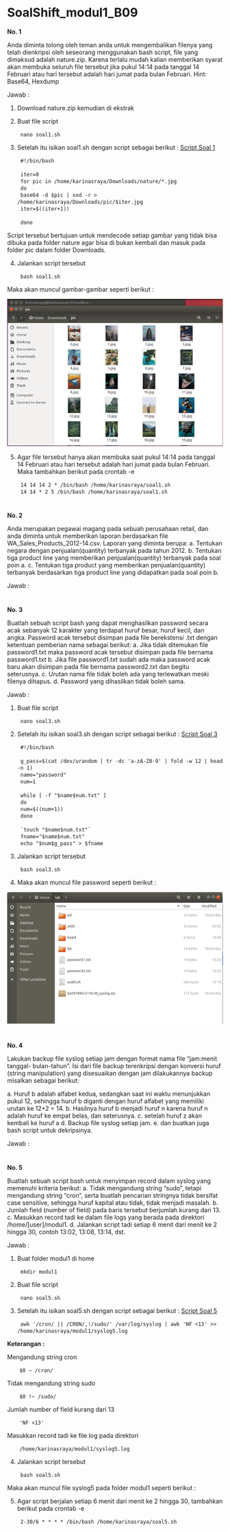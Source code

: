 # SoalShift_modul1_B09
<b> No. 1 </b>

Anda diminta tolong oleh teman anda untuk mengembalikan filenya yang telah dienkripsi oleh seseorang menggunakan bash script, file yang dimaksud adalah nature.zip. Karena terlalu mudah kalian memberikan syarat akan membuka seluruh file tersebut jika pukul 14:14 pada tanggal 14 Februari atau hari tersebut adalah hari jumat pada bulan Februari. 
Hint: Base64, Hexdump

Jawab :

1. Download nature.zip kemudian di ekstrak
2. Buat file script

        nano soal1.sh

3. Setelah itu isikan soal1.sh dengan script sebagai berikut : [Script Soal 1](/soal1.sh)
        
        #!/bin/bash

        iter=0
        for pic in /home/karinasraya/Downloads/nature/*.jpg
        do
        base64 -d $pic | xxd -r > /home/karinasraya/Downloads/pic/$iter.jpg
        iter=$((iter+1))

        done
        
Script tersebut bertujuan untuk mendecode setiap gambar yang tidak bisa dibuka pada folder nature agar bisa di bukan kembali dan masuk pada folder pic dalam folder Downloads.

4. Jalankan script tersebut

        bash soal1.sh
        
Maka akan muncul gambar-gambar seperti berikut :

![Gambar Soal 1](/Image/1.PNG)
        
5. Agar file tersebut hanya akan membuka saat pukul 14:14 pada tanggal 14 Februari atau hari tersebut adalah hari jumat pada bulan Februari. Maka tambahkan berikut pada crontab -e

        14 14 14 2 * /bin/bash /home/karinasraya/soal1.sh
        14 14 * 2 5 /bin/bash /home/karinasraya/soal1.sh
        
#
<b> No. 2 </b>

Anda merupakan pegawai magang pada sebuah perusahaan retail, dan anda diminta untuk memberikan laporan berdasarkan file WA_Sales_Products_2012-14.csv. Laporan yang diminta berupa:
a. Tentukan negara dengan penjualan(quantity) terbanyak pada tahun 2012.
b. Tentukan tiga product line yang memberikan penjualan(quantity) terbanyak pada soal poin a.
c. Tentukan tiga product yang memberikan penjualan(quantity) terbanyak berdasarkan tiga product line yang didapatkan pada soal poin b.

Jawab :

#
<b> No. 3 </b>

Buatlah sebuah script bash yang dapat menghasilkan password secara acak sebanyak 12 karakter yang terdapat huruf besar, huruf kecil, dan angka. Password acak tersebut disimpan pada file berekstensi .txt dengan ketentuan pemberian nama sebagai berikut:
a. Jika tidak ditemukan file password1.txt maka password acak tersebut disimpan pada file bernama password1.txt
b. Jika file password1.txt sudah ada maka password acak baru akan disimpan pada file bernama password2.txt dan begitu seterusnya.
c. Urutan nama file tidak boleh ada yang terlewatkan meski filenya dihapus.
d. Password yang dihasilkan tidak boleh sama.

Jawab :

1. Buat file script

        nano soal3.sh

2. Setelah itu isikan soal3.sh dengan script sebagai berikut : [Script Soal 3](/soal3.sh)
        
        #!/bin/bash

        g_pass=$(cat /dev/urandom | tr -dc 'a-zA-Z0-9' | fold -w 12 | head -n 1)
        name="password"
        num=1

        while [ -f "$name$num.txt" ]
        do
        num=$((num+1))
        done

        `touch "$name$num.txt"`
        fname="$name$num.txt"
        echo "$num$g_pass" > $fname
        
3. Jalankan script tersebut

        bash soal3.sh
        
4. Maka akan muncul file password seperti berikut :

![Gambar Soal 3](/Image/3.png)

#
<b> No. 4 </b>

Lakukan backup file syslog setiap jam dengan format nama file “jam:menit tanggal- bulan-tahun”. Isi dari file backup terenkripsi dengan konversi huruf (string manipulation) yang disesuaikan dengan jam dilakukannya backup misalkan sebagai berikut:

a. Huruf b adalah alfabet kedua, sedangkan saat ini waktu menunjukkan pukul 12, sehingga huruf b diganti dengan huruf alfabet yang memiliki urutan ke 12+2 = 14. 
b. Hasilnya huruf b menjadi huruf n karena huruf n adalah huruf ke empat belas, dan seterusnya. 
c. setelah huruf z akan kembali ke huruf a d. Backup file syslog setiap jam. e. dan buatkan juga bash script untuk dekripsinya.

Jawab :

#
<b> No. 5 </b>

Buatlah sebuah script bash untuk menyimpan record dalam syslog yang memenuhi kriteria berikut:
a. Tidak mengandung string “sudo”, tetapi mengandung string “cron”, serta buatlah pencarian stringnya tidak bersifat case sensitive, sehingga huruf kapital atau tidak, tidak menjadi masalah.
b. Jumlah field (number of field) pada baris tersebut berjumlah kurang dari 13.
c. Masukkan record tadi ke dalam file logs yang berada pada direktori /home/[user]/modul1.
d. Jalankan script tadi setiap 6 menit dari menit ke 2 hingga 30, contoh 13:02, 13:08, 13:14, dst.

Jawab :

1. Buat folder modul1 di home

        mkdir modul1

2. Buat file script

        nano soal5.sh

3. Setelah itu isikan soal5.sh dengan script sebagai berikut : [Script Soal 5](/soal5.sh)

        awk '/cron/ || /CRON/,!/sudo/' /var/log/syslog | awk 'NF <13' >> /home/karinasraya/modul1/syslog5.log
        
<b> Keterangan : </b>

Mengandung string cron

        $0 ~ /cron/
        
Tidak mengandung string sudo

        $0 !~ /sudo/ 
        
Jumlah number of field kurang dari 13

        'NF <13'

Masukkan record tadi ke file log pada direktori

        /home/karinasraya/modul1/syslog5.log
        
4. Jalankan script tersebut

        bash soal5.sh
        
Maka akan muncul file syslog5 pada folder modul1 seperti berikut :

5. Agar script berjalan setiap 6 menit dari menit ke 2 hingga 30, tambahkan berikut pada crontab -e

        2-30/6 * * * * /bin/bash /home/karinasraya/soal5.sh
